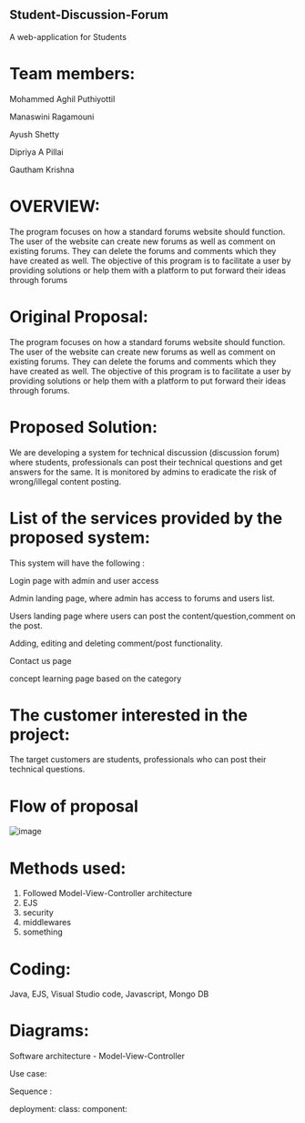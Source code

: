 ## Student-Discussion-Forum
A web-application for Students
# Team members:
Mohammed Aghil Puthiyottil

Manaswini Ragamouni

Ayush Shetty

Dipriya A Pillai

Gautham Krishna
# OVERVIEW:
The program focuses on how a standard forums website should function. The user of the website can create new forums as well as comment on existing forums. They can delete the forums and comments which they have created as well. The objective of this program is to facilitate a user by providing solutions or help them with a platform to put forward their ideas through forums
# Original Proposal:
The program focuses on how a standard forums website should function. The user of the website can create new forums as well as comment on existing forums. They can delete the forums and comments which they have created as well. The objective of this program is to facilitate a user by providing solutions or help them with a platform to put forward their ideas through forums.
#  Proposed Solution:
We are developing a system for technical discussion (discussion forum) where students, professionals can post their technical questions and get answers for the same. It is monitored by admins to eradicate the risk of wrong/illegal content posting.
# List of the services provided by the proposed system:
This system will have the following :

Login page with admin and user access

Admin landing page, where admin has access to forums and users list.

Users landing page where users can post the content/question,comment on the post.

Adding, editing and deleting comment/post functionality.

Contact us page

concept learning page based on the category

# The customer interested in the project:
The target customers are students, professionals who can post their technical questions.

# Flow of proposal
![image](https://user-images.githubusercontent.com/40575189/143917041-6d130538-aa46-4baf-9888-db223e839e14.png)

# Methods used:
1) Followed Model-View-Controller architecture
2) EJS
3) security
4) middlewares
5) something

# Coding:
 Java, EJS, Visual Studio code, Javascript, Mongo DB
 
# Diagrams:
Software architecture - Model-View-Controller

Use case: 

Sequence :

deployment:
 class:
 component:
 

 










